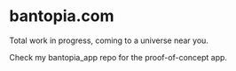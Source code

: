 # bantopia.com

Total work in progress, coming to a universe near you.

Check my bantopia_app repo for the proof-of-concept app.
